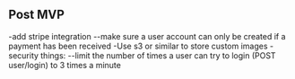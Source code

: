 ## Post MVP
-add stripe integration
    --make sure a user account can only be created if a payment has been received
-Use s3 or similar to store custom images
-security things:
    --limit the number of times a user can try to login (POST user/login) to 3 times a minute
